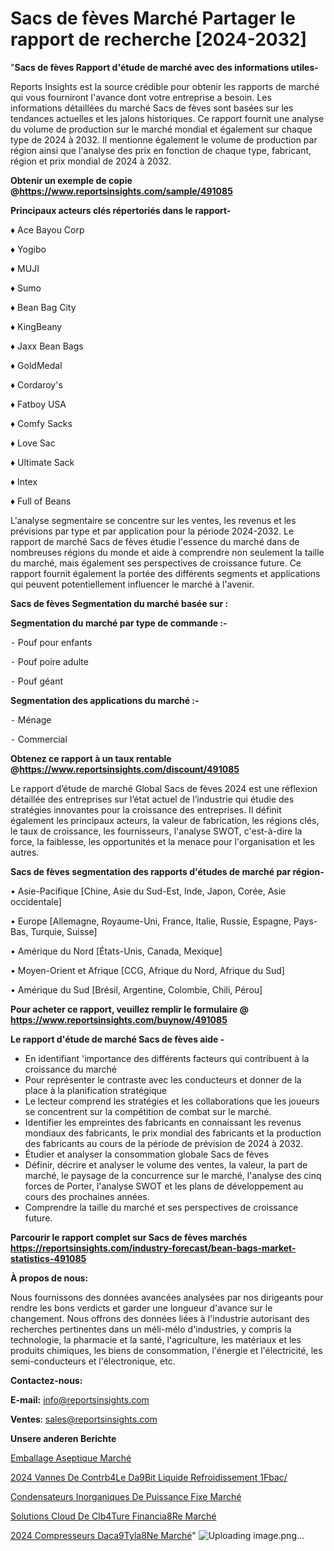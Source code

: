 # Sacs de fèves Marché Partager le rapport de recherche [2024-2032]

"<strong>Sacs de fèves Rapport d'étude de marché avec des informations utiles-</strong>

Reports Insights est la source crédible pour obtenir les rapports de marché qui vous fourniront l'avance dont votre entreprise a besoin. Les informations détaillées du marché Sacs de fèves sont basées sur les tendances actuelles et les jalons historiques. Ce rapport fournit une analyse du volume de production sur le marché mondial et également sur chaque type de 2024 à 2032. Il mentionne également le volume de production par région ainsi que l'analyse des prix en fonction de chaque type, fabricant, région et prix mondial de 2024 à 2032.

<strong><b>Obtenir un exemple de copie @</b></strong><a href=https://www.reportsinsights.com/sample/491085><strong><b>https://www.reportsinsights.com/sample/491085</b></strong></a>

<b>Principaux acteurs clés répertoriés dans le rapport-</b>

<b> </b>♦ Ace Bayou Corp

♦ Yogibo

♦ MUJI

♦ Sumo

♦ Bean Bag City

♦ KingBeany

♦ Jaxx Bean Bags

♦ GoldMedal

♦ Cordaroy's

♦ Fatboy USA

♦ Comfy Sacks

♦ Love Sac

♦ Ultimate Sack

♦ Intex

♦ Full of Beans

L'analyse segmentaire se concentre sur les ventes, les revenus et les prévisions par type et par application pour la période 2024-2032. Le rapport de marché Sacs de fèves étudie l'essence du marché dans de nombreuses régions du monde et aide à comprendre non seulement la taille du marché, mais également ses perspectives de croissance future. Ce rapport fournit également la portée des différents segments et applications qui peuvent potentiellement influencer le marché à l'avenir.

<strong>Sacs de fèves Segmentation du marché basée sur :</strong>

<strong>Segmentation du marché par type de commande :-</strong>

⁃ Pouf pour enfants

⁃ Pouf poire adulte

⁃ Pouf géant

<strong>Segmentation des applications du marché :-</strong>

⁃ Ménage

⁃ Commercial

<strong><b>Obtenez ce rapport à un taux rentable @</b></strong><a href=https://www.reportsinsights.com/discount/491085><strong><b>https://www.reportsinsights.com/discount/491085</b></strong></a>

Le rapport d’étude de marché Global Sacs de fèves 2024 est une réflexion détaillée des entreprises sur l’état actuel de l’industrie qui étudie des stratégies innovantes pour la croissance des entreprises. Il définit également les principaux acteurs, la valeur de fabrication, les régions clés, le taux de croissance, les fournisseurs, l'analyse SWOT, c'est-à-dire la force, la faiblesse, les opportunités et la menace pour l'organisation et les autres.

<strong>Sacs de fèves segmentation des rapports d'études de marché par région-</strong>

• Asie-Pacifique [Chine, Asie du Sud-Est, Inde, Japon, Corée, Asie occidentale]

• Europe [Allemagne, Royaume-Uni, France, Italie, Russie, Espagne, Pays-Bas, Turquie, Suisse]

• Amérique du Nord [États-Unis, Canada, Mexique]

• Moyen-Orient et Afrique [CCG, Afrique du Nord, Afrique du Sud]

• Amérique du Sud [Brésil, Argentine, Colombie, Chili, Pérou]

<strong>Pour acheter ce rapport, veuillez remplir le formulaire @   <a href=https://www.reportsinsights.com/buynow/491085>https://www.reportsinsights.com/buynow/491085</a></strong>

<strong>Le rapport d'étude de marché Sacs de fèves aide -</strong>
<ul>
  <li>En identifiant 'importance des différents facteurs qui contribuent à la croissance du marché</li>
  <li>Pour représenter le contraste avec les conducteurs et donner de la place à la planification stratégique</li>
  <li>Le lecteur comprend les stratégies et les collaborations que les joueurs se concentrent sur la compétition de combat sur le marché.</li>
  <li>Identifier les empreintes des fabricants en connaissant les revenus mondiaux des fabricants, le prix mondial des fabricants et la production des fabricants au cours de la période de prévision de 2024 à 2032.</li>
  <li>Étudier et analyser la consommation globale Sacs de fèves</li>
  <li>Définir, décrire et analyser le volume des ventes, la valeur, la part de marché, le paysage de la concurrence sur le marché, l'analyse des cinq forces de Porter, l'analyse SWOT et les plans de développement au cours des prochaines années.</li>
  <li>Comprendre la taille du marché et ses perspectives de croissance future.</li>
</ul>

<strong>Parcourir le rapport complet sur Sacs de fèves marchés <a href=https://reportsinsights.com/industry-forecast/bean-bags-market-statistics-491085>https://reportsinsights.com/industry-forecast/bean-bags-market-statistics-491085</a></strong>

<strong>À propos de nous:</strong>

Nous fournissons des données avancées analysées par nos dirigeants pour rendre les bons verdicts et garder une longueur d'avance sur le changement. Nous offrons des données liées à l'industrie autorisant des recherches pertinentes dans un méli-mélo d'industries, y compris la technologie, la pharmacie et la santé, l'agriculture, les matériaux et les produits chimiques, les biens de consommation, l'énergie et l'électricité, les semi-conducteurs et l'électronique, etc.

<strong>Contactez-nous:</strong>

<strong>E-mail:</strong> <a href=mailto:info@reportsinsights.com>info@reportsinsights.com</a>

<strong>Ventes</strong>: <a href=mailto:sales@reportsinsights.com>sales@reportsinsights.com</a>

<strong>Unsere anderen Berichte</strong>

<a href=https://www.linkedin.com/pulse/emballage-aseptique-march%C3%A9-2024-2032-rapport-tipsc/>Emballage Aseptique Marché</a>

<a href=https://www.linkedin.com/pulse/2024-vannes-de-contr%C3%B4le-d%C3%A9bit-liquide-refroidissement-1fbac/>2024 Vannes De Contrb4Le Da9Bit Liquide Refroidissement 1Fbac/</a>

<a href=https://www.linkedin.com/pulse/condensateurs-inorganiques-de-puissance-fixe-march%25C3%25A9>Condensateurs Inorganiques De Puissance Fixe Marché</a>

<a href=https://www.linkedin.com/pulse/solutions-cloud-de-cl%C3%B4ture-financi%C3%A8re-march%C3%A9-uqexc/>Solutions Cloud De Clb4Ture Financia8Re Marché</a>

<a href=https://www.linkedin.com/pulse/2024-compresseurs-dac%C3%A9tyl%C3%A8ne-march%C3%A9-informations-dqqjc/>2024 Compresseurs Daca9Tyla8Ne Marché</a>"
![Uploading image.png…]()
